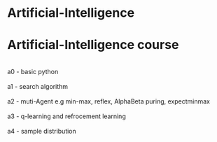 # Artificial-Intelligence

<h1>
Artificial-Intelligence course
</h1>
<br>
a0 - basic python
</br><br>
a1 - search algorithm
</br><br>
a2 - muti-Agent e.g min-max, reflex, AlphaBeta puring, expectminmax
</br><br>
a3 - q-learning and refrocement learning
</br><br>
a4 - sample distribution</br>
